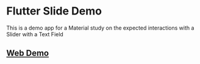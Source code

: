 # Flutter Slide Demo

This is a demo app for a Material study on the expected interactions with a Slider with a Text Field

## [Web Demo](https://material-flutter-slider-demo.firebaseapp.com/#/)
